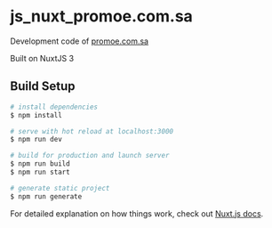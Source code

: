 # js_nuxt_promoe.com.sa

Development code of [promoe.com.sa](https://www.promoe.com.sa)

Built on NuxtJS 3




## Build Setup

```bash
# install dependencies
$ npm install

# serve with hot reload at localhost:3000
$ npm run dev

# build for production and launch server
$ npm run build
$ npm run start

# generate static project
$ npm run generate
```

For detailed explanation on how things work, check out [Nuxt.js docs](https://nuxtjs.org).
